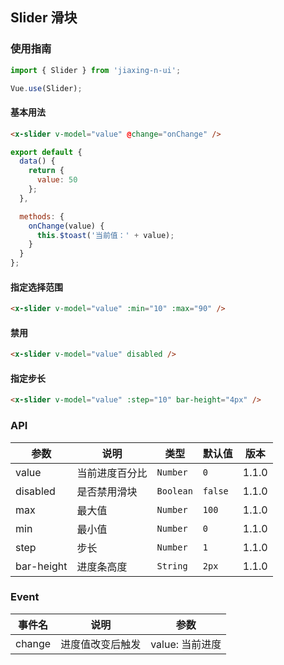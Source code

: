 ## Slider 滑块

### 使用指南
``` javascript
import { Slider } from 'jiaxing-n-ui';

Vue.use(Slider);
```

#### 基本用法

```html
<x-slider v-model="value" @change="onChange" />
```

```js
export default {
  data() {
    return {
      value: 50
    };
  },

  methods: {
    onChange(value) {
      this.$toast('当前值：' + value);
    }
  }
};
```

#### 指定选择范围

```html
<x-slider v-model="value" :min="10" :max="90" />
```

#### 禁用

```html
<x-slider v-model="value" disabled />
```

#### 指定步长

```html
<x-slider v-model="value" :step="10" bar-height="4px" />
```

### API

| 参数 | 说明 | 类型 | 默认值 | 版本 |
|------|------|------|------|------|
| value | 当前进度百分比 | `Number` | `0` | 1.1.0 |
| disabled | 是否禁用滑块 | `Boolean` | `false` | 1.1.0 |
| max | 最大值 | `Number` | `100` | 1.1.0 |
| min | 最小值 | `Number` | `0` | 1.1.0 |
| step | 步长 | `Number` | `1` | 1.1.0 |
| bar-height | 进度条高度 | `String` | `2px` | 1.1.0 |

### Event

| 事件名 | 说明 | 参数 |
|------|------|------|
| change | 进度值改变后触发 | value: 当前进度 |
